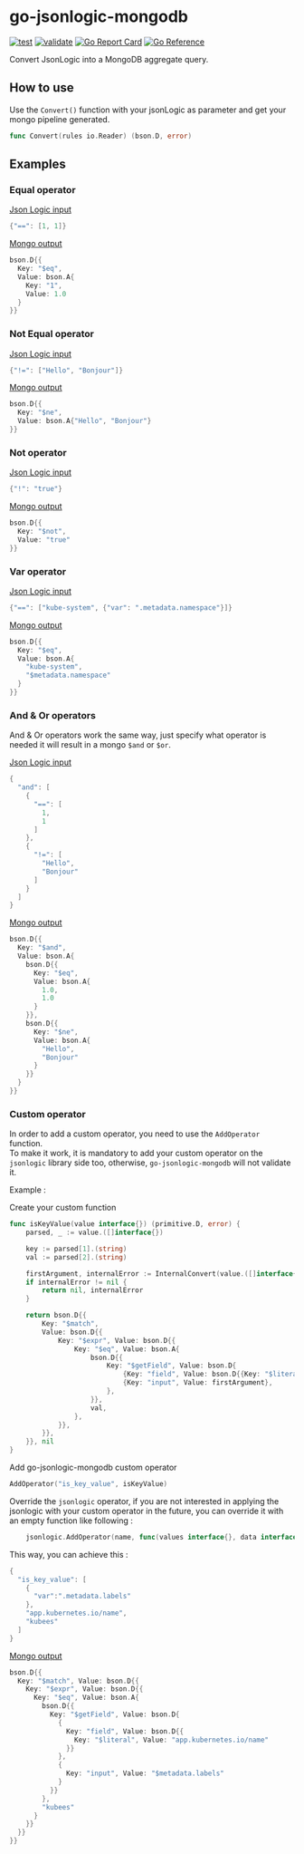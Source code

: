 # go-jsonlogic-mongodb

[![test](https://github.com/kubeesio/go-jsonlogic-mongodb/actions/workflows/test.yaml/badge.svg)](https://github.com/kubeesio/go-jsonlogic-mongodb/actions/workflows/test.yaml)
[![validate](https://github.com/kubeesio/go-jsonlogic-mongodb/actions/workflows/validate.yaml/badge.svg)](https://github.com/kubeesio/go-jsonlogic-mongodb/actions/workflows/validate.yaml)
[![Go Report Card](https://goreportcard.com/badge/github.com/kubeesio/go-jsonlogic-mongodb)](https://goreportcard.com/report/github.com/kubeesio/go-jsonlogic-mongodb)
[![Go Reference](https://pkg.go.dev/badge/github.com/kubeesio/go-jsonlogic-mongodb.svg)](https://pkg.go.dev/github.com/kubeesio/go-jsonlogic-mongodb)


Convert JsonLogic into a MongoDB aggregate query.

## How to use

Use the `Convert()` function with your jsonLogic as parameter and get your mongo pipeline generated.

```go
func Convert(rules io.Reader) (bson.D, error)
```

## Examples

### Equal operator

<ins>Json Logic input</ins>

```go
{"==": [1, 1]}
```

<ins>Mongo output</ins>

```go
bson.D{{
  Key: "$eq",
  Value: bson.A{
    Key: "1",
    Value: 1.0
  }
}}
```

### Not Equal operator

<ins>Json Logic input</ins>

```go
{"!=": ["Hello", "Bonjour"]}
```

<ins>Mongo output</ins>

```go
bson.D{{
  Key: "$ne", 
  Value: bson.A{"Hello", "Bonjour"}
}}
```

### Not operator

<ins>Json Logic input</ins>

```go
{"!": "true"}
```

<ins>Mongo output</ins>

```go
bson.D{{
  Key: "$not", 
  Value: "true"
}}
```

### Var operator

<ins>Json Logic input</ins>

```go
{"==": ["kube-system", {"var": ".metadata.namespace"}]}
```

<ins>Mongo output</ins>

```go
bson.D{{
  Key: "$eq",
  Value: bson.A{
    "kube-system",
    "$metadata.namespace"
  }
}}
```

### And & Or operators

And & Or operators work the same way, just specify what operator is needed it will result in a mongo `$and` or `$or`.

<ins>Json Logic input</ins>

```go
{
  "and": [
    {
      "==": [
        1,
        1
      ]
    },
    {
      "!=": [
        "Hello",
        "Bonjour"
      ]
    }
  ]
}
```

<ins>Mongo output</ins>

```go
bson.D{{
  Key: "$and",
  Value: bson.A{
    bson.D{{
      Key: "$eq",
      Value: bson.A{
        1.0,
        1.0
      }
    }}, 
    bson.D{{
      Key: "$ne",
      Value: bson.A{
        "Hello", 
        "Bonjour"
      }
    }}
  }
}}
```

### Custom operator

In order to add a custom operator, you need to use the `AddOperator` function.  
To make it work, it is mandatory to add your custom operator on the `jsonlogic` library side too, otherwise, `go-jsonlogic-mongodb` will not  validate it.

Example :

Create your custom function
```go
func isKeyValue(value interface{}) (primitive.D, error) {
	parsed, _ := value.([]interface{})

	key := parsed[1].(string)
	val := parsed[2].(string)

	firstArgument, internalError := InternalConvert(value.([]interface{})[0])
	if internalError != nil {
		return nil, internalError
	}

	return bson.D{{
		Key: "$match",
		Value: bson.D{{
			Key: "$expr", Value: bson.D{{
				Key: "$eq", Value: bson.A{
					bson.D{{
						Key: "$getField", Value: bson.D{
							{Key: "field", Value: bson.D{{Key: "$literal", Value: key}}},
							{Key: "input", Value: firstArgument},
						},
					}},
					val,
				},
			}},
		}},
	}}, nil
}
```

Add go-jsonlogic-mongodb custom operator
```go
AddOperator("is_key_value", isKeyValue)
```

Override the `jsonlogic` operator, if you are not interested in applying the jsonlogic with your custom operator in the future, you can override it with an empty function like following :
```go
	jsonlogic.AddOperator(name, func(values interface{}, data interface{}) (result interface{}) { return })

```

This way, you can achieve this :

```go
{
  "is_key_value": [
    {
      "var":".metadata.labels"
    },
    "app.kubernetes.io/name",
    "kubees"
  ]
}
```

<ins>Mongo output</ins>

```go
bson.D{{
  Key: "$match", Value: bson.D{{
    Key: "$expr", Value: bson.D{{
      Key: "$eq", Value: bson.A{
        bson.D{{
          Key: "$getField", Value: bson.D{
            {
              Key: "field", Value: bson.D{{
                Key: "$literal", Value: "app.kubernetes.io/name"
              }}
            },
            {
              Key: "input", Value: "$metadata.labels"
            }
          }}
        },
        "kubees"
      }
    }}
  }}
}}
```